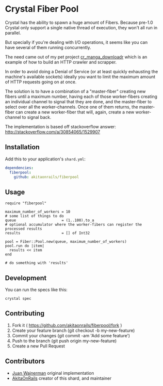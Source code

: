 # Crystal Fiber Pool

Crystal has the ability to spawn a huge amount of Fibers. Because pre-1.0 Crystal only support a single native thread of execution, they won't all run in parallel.

But specially if you're dealing with I/O operations, it seems like you can have several of them running concurrently.

The need came out of my pet project [cr_manga_downloadr](https://github.com/akitaonrails/cr_manga_downloadr) which is an example of how to build an HTTP crawler and scrapper.

In order to avoid doing a Denial of Service (or at least quickly exhausting the machine's available sockets) ideally you want to limit the maximum amount of HTTP requests going on at once.

The solution is to have a combination of a "master-fiber" creating new fibers until a maximum number, having each of those worker-fibers creating an individual channel to signal that they are done, and the master-fiber to select over all the worker-channels. Once one of them returns, the master-fiber can create a new worker-fiber that will, again, create a new worker-channel to signal back.

The implementation is based off stackoverflow answer: http://stackoverflow.com/a/30854065/1529907

## Installation

Add this to your application's `shard.yml`:

```yaml
dependencies:
  fiberpool:
    github: akitaonrails/fiberpool
```

## Usage


```crystal
require "fiberpool"

maximum_number_of_workers = 10
# some list of things to do
queue                     = (1..100).to_a
# optional accumulator where the worker-fibers can register the processed results
results                   = [] of Int32

pool = Fiber::Pool.new(queue, maximum_number_of_workers)
pool.run do |item|
  results << item
end

# do something with 'results'
```

## Development

You can run the specs like this:

    crystal spec

## Contributing

1. Fork it ( https://github.com/akitaonrails/fiberpool/fork )
2. Create your feature branch (git checkout -b my-new-feature)
3. Commit your changes (git commit -am 'Add some feature')
4. Push to the branch (git push origin my-new-feature)
5. Create a new Pull Request

## Contributors

- [Juan Wajnerman](https://github.com/waj) original implementation
- [AkitaOnRails](https://github.com/akitaonrails) creator of this shard, and maintainer
